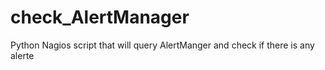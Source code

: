 # check_AlertManager
Python Nagios script that will query AlertManger and check if there is any alerte
